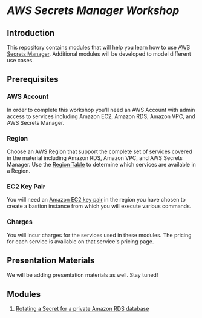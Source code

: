 <!--                                                                                       -->
<!-- Copyright 2018 Amazon.com, Inc. or its affiliates. All Rights Reserved.               -->
<!--                                                                                       -->
<!-- Permission is hereby granted, free of charge, to any person obtaining a copy of this  -->
<!-- software and associated documentation files (the "Software"), to deal in the Software -->
<!-- without restriction, including without limitation the rights to use, copy, modify,    -->
<!-- merge, publish, distribute, sublicense, and/or sell copies of the Software, and to    -->
<!-- permit persons to whom the Software is furnished to do so.                            -->
<!--                                                                                       -->
<!-- THE SOFTWARE IS PROVIDED "AS IS", WITHOUT WARRANTY OF ANY KIND, EXPRESS OR IMPLIED,   -->
<!-- INCLUDING BUT NOT LIMITED TO THE WARRANTIES OF MERCHANTABILITY, FITNESS FOR A         -->
<!-- PARTICULAR PURPOSE AND NONINFRINGEMENT. IN NO EVENT SHALL THE AUTHORS OR COPYRIGHT    -->
<!-- HOLDERS BE LIABLE FOR ANY CLAIM, DAMAGES OR OTHER LIABILITY, WHETHER IN AN ACTION     -->
<!-- OF CONTRACT, TORT OR OTHERWISE, ARISING FROM, OUT OF OR IN CONNECTION WITH THE        -->
<!-- SOFTWARE OR THE USE OR OTHER DEALINGS IN THE SOFTWARE.                                -->
<!--                                                                                       -->
# ___AWS Secrets Manager Workshop___

## Introduction

This repository contains modules that will help you learn how to use [AWS Secrets Manager](https://aws.amazon.com/secrets-manager/).  Additional modules will be developed to model different use cases.

## Prerequisites

### AWS Account

In order to complete this workshop you'll need an AWS Account with admin access to services including Amazon EC2, Amazon RDS, Amazon VPC, and AWS Secrets Manager.

### Region

Choose an AWS Region that support the complete set of services covered in the material including Amazon RDS, Amazon VPC, and AWS Secrets Manager. Use the [Region Table](https://aws.amazon.com/about-aws/global-infrastructure/regional-product-services/) to determine which services are available in a Region.

### EC2 Key Pair

You will need an [Amazon EC2 key pair](https://docs.aws.amazon.com/AWSEC2/latest/UserGuide/ec2-key-pairs.html) in the region you have chosen to create a bastion instance from which you will execute various commands. 

### Charges

You will incur charges for the services used in these modules.  The pricing for each service is available on that service's pricing page.

## Presentation Materials

We will be adding presentation materials as well.  Stay tuned!

## Modules

1. [Rotating a Secret for a private Amazon RDS database](1_RotatePrivateRDS)
